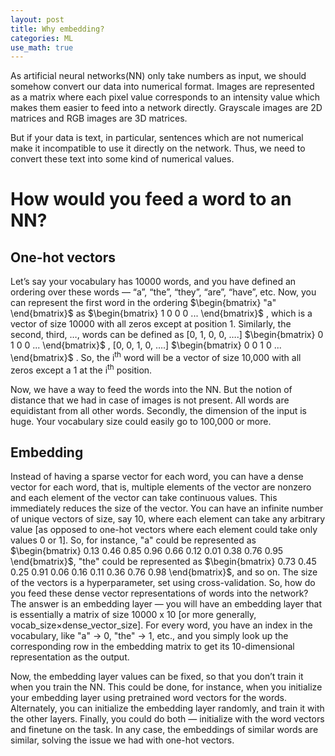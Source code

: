 ```yaml
---
layout: post
title: Why embedding?
categories: ML
use_math: true
---
```


As artificial neural networks(NN) only take numbers as input, we should somehow convert our data into numerical format. Images are represented as a matrix where each pixel value corresponds to an intensity value which makes them easier to feed into a network directly. Grayscale images are 2D matrices and RGB images are 3D matrices.

But if your data is text, in particular, sentences which are not numerical make it incompatible to use it directly on the network. Thus, we need to convert these text into some kind of numerical values.

# How would you feed a word to an NN?

## One-hot vectors

Let’s say your vocabulary has 10000 words, and you have defined an ordering over these words — “a”, “the”, “they”, “are”, “have”, etc. Now, you can represent the first word in the ordering 
$\begin{bmatrix} "a" \end{bmatrix}$
as $\begin{bmatrix} 1 0 0 0 ... \end{bmatrix}$
, which is a vector of size 10000 with all zeros except at position 1. Similarly, the second, third, …, words can be defined as 
[0, 1, 0, 0, ….] $\begin{bmatrix} 0 1 0 0 ... \end{bmatrix}$
, [0, 0, 1, 0, ….] $\begin{bmatrix} 0 0 1 0 ... \end{bmatrix}$
. So, the i<sup>th</sup> word will be a vector of size 10,000 with all zeros except a 1 at the i<sup>th</sup> position.

Now, we have a way to feed the words into the NN. But the notion of distance that we had in case of images is not present. All words are equidistant from all other words. Secondly, the dimension of the input is huge. Your vocabulary size could easily go to 100,000 or more.

## Embedding

Instead of having a sparse vector for each word, you can have a dense vector for each word, that is, multiple elements of the vector are nonzero and each element of the vector can take continuous values. This immediately reduces the size of the vector. You can have an infinite number of unique vectors of size, say 10, where each element can take any arbitrary value [as opposed to one-hot vectors where each element could take only values 0 or 1]. So, for instance, "a" could be represented as 
 $\begin{bmatrix} 0.13 0.46 0.85 0.96 0.66 0.12 0.01 0.38 0.76 0.95 \end{bmatrix}$, "the" could be represented as 
 $\begin{bmatrix} 0.73 0.45 0.25 0.91 0.06 0.16 0.11 0.36 0.76 0.98 \end{bmatrix}$, and so on. The size of the vectors is a hyperparameter, set using cross-validation. So, how do you feed these dense vector representations of words into the network? The answer is an embedding layer — you will have an embedding layer that is essentially a matrix of size 10000 x 10 [or more generally,  vocab_size×dense_vector_size]. For every word, you have an index in the vocabulary, like "a" &rightarrow; 0, "the" &rightarrow; 1, etc., and you simply look up the corresponding row in the embedding matrix to get its 10-dimensional representation as the output.

Now, the embedding layer values can be fixed, so that you don’t train it when you train the NN. This could be done, for instance, 
when you initialize your embedding layer using pretrained word vectors for the words. Alternately, you can initialize the embedding layer randomly, and train it with the other layers. Finally, you could do both — initialize with the word vectors and finetune on the task. In any case, the embeddings of similar words are similar, solving the issue we had with one-hot vectors.
